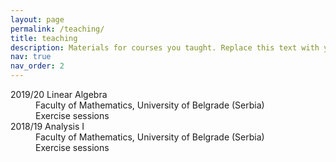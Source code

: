 ```yaml
---
layout: page
permalink: /teaching/
title: teaching
description: Materials for courses you taught. Replace this text with your description.
nav: true
nav_order: 2
---
```


<dl>
  <dt>2019/20 Linear Algebra</dt>
  <dd>Faculty of Mathematics, University of Belgrade (Serbia)</dd>
  <dd>Exercise sessions</dd>
  <dt>2018/19 Analysis I</dt>
  <dd>Faculty of Mathematics, University of Belgrade (Serbia)</dd>
  <dd>Exercise sessions</dd>
</dl>
